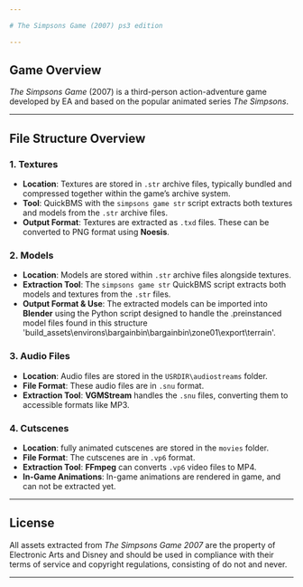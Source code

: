 ```yaml
---

# The Simpsons Game (2007) ps3 edition

---
```


## Game Overview

*The Simpsons Game* (2007) is a third-person action-adventure game developed by EA and based on the popular animated series *The Simpsons*.

---

## File Structure Overview

### 1. **Textures**
- **Location**: Textures are stored in `.str` archive files, typically bundled and compressed together within the game’s archive system.
- **Tool**: QuickBMS with the `simpsons game str` script extracts both textures and models from the `.str` archive files.
- **Output Format**: Textures are extracted as `.txd` files. These can be converted to PNG format using **Noesis**.

### 2. **Models**
- **Location**: Models are stored within `.str` archive files alongside textures.
- **Extraction Tool**: The `simpsons game str` QuickBMS script extracts both models and textures from the `.str` files.
- **Output Format & Use**: The extracted models can be imported into **Blender** using the Python script designed to handle the .preinstanced model files found in this structure 'build_assets\environs\bargainbin\bargainbin\zone01\export\terrain\'.

### 3. **Audio Files**
- **Location**: Audio files are stored in the `USRDIR\audiostreams` folder.
- **File Format**: These audio files are in `.snu` format.
- **Extraction Tool**: **VGMStream** handles the `.snu` files, converting them to accessible formats like MP3.

### 4. **Cutscenes**
- **Location**: fully animated cutscenes are stored in the `movies` folder.
- **File Format**: The cutscenes are in `.vp6` format.
- **Extraction Tool**: **FFmpeg** can converts `.vp6` video files to MP4.
- **In-Game Animations**: In-game animations are rendered in game, and can not be extracted yet.

---

## License

All assets extracted from *The Simpsons Game 2007* are the property of Electronic Arts and Disney and should be used in compliance with their terms of service and copyright regulations, consisting of do not and never.

---

